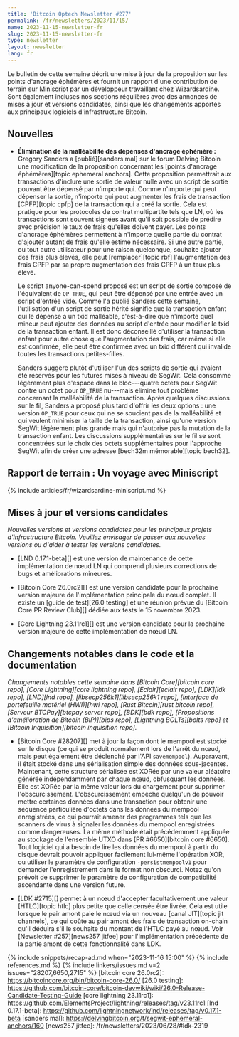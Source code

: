 ```yaml
---
title: 'Bitcoin Optech Newsletter #277'
permalink: /fr/newsletters/2023/11/15/
name: 2023-11-15-newsletter-fr
slug: 2023-11-15-newsletter-fr
type: newsletter
layout: newsletter
lang: fr
---
```

Le bulletin de cette semaine décrit une mise à jour de la proposition sur les points d'ancrage éphémères et fournit un rapport
d'une contribution de terrain sur Miniscript par un développeur travaillant chez Wizardsardine. Sont également incluses nos sections
régulières avec des annonces de mises à jour et versions candidates, ainsi que les changements apportés aux principaux logiciels
d'infrastructure Bitcoin.

## Nouvelles

- **Élimination de la malléabilité des dépenses d'ancrage éphémère :** Gregory Sanders a [publié][sanders mal] sur le forum Delving
  Bitcoin une modification de la proposition concernant les [points d'ancrage éphémères][topic ephemeral anchors]. Cette proposition
  permettrait aux transactions d'inclure une sortie de valeur nulle avec un script de sortie pouvant être dépensé par n'importe qui.
  Comme n'importe qui peut dépenser la sortie, n'importe qui peut augmenter les frais de transaction [CPFP][topic cpfp] de la transaction
  qui a créé la sortie. Cela est pratique pour les protocoles de contrat multipartite tels que LN, où les transactions sont souvent
  signées avant qu'il soit possible de prédire avec précision le taux de frais qu'elles doivent payer. Les points d'ancrage éphémères
  permettent à n'importe quelle partie du contrat d'ajouter autant de frais qu'elle estime nécessaire. Si une autre partie, ou tout autre
  utilisateur pour une raison quelconque, souhaite ajouter des frais plus élevés, elle peut [remplacer][topic rbf] l'augmentation des
  frais CPFP par sa propre augmentation des frais CPFP à un taux plus élevé.

  Le script anyone-can-spend proposé est un script de sortie composé de l'équivalent
  de `OP_TRUE`, qui peut être dépensé par une entrée avec un script d'entrée vide. Comme l'a publié Sanders cette semaine, l'utilisation
  d'un script de sortie hérité signifie que la transaction enfant qui le dépense a un txid malléable, c'est-à-dire que n'importe quel
  mineur peut ajouter des données au script d'entrée pour modifier le txid de la transaction enfant. Il est donc déconseillé
  d'utiliser la transaction enfant pour autre chose que l'augmentation des frais, car même si elle est confirmée, elle peut être
  confirmée avec un txid différent qui invalide toutes les transactions petites-filles.

  Sanders suggère plutôt d'utiliser l'un des scripts de sortie qui avaient été réservés pour les futures mises à niveau de SegWit.
  Cela consomme légèrement plus d'espace dans le bloc---quatre octets pour SegWit contre un octet pour `OP_TRUE` nu---mais élimine tout
  problème concernant la malléabilité de la transaction. Après quelques discussions sur le fil, Sanders a proposé plus tard
  d'offrir les deux options : une version `OP_TRUE` pour ceux qui ne se soucient pas de la malléabilité et qui veulent minimiser la
  taille de la transaction, ainsi qu'une version SegWit légèrement plus grande mais qui n'autorise pas la mutation de la transaction
  enfant. Les discussions supplémentaires sur le fil se sont concentrées sur le choix des octets supplémentaires pour l'approche SegWit
  afin de créer une adresse [bech32m mémorable][topic bech32].

## Rapport de terrain : Un voyage avec Miniscript

{% include articles/fr/wizardsardine-miniscript.md %}

## Mises à jour et versions candidates

*Nouvelles versions et versions candidates pour les principaux projets
d'infrastructure Bitcoin. Veuillez envisager de passer aux nouvelles
versions ou d'aider à tester les versions candidates.*

- [LND 0.17.1-beta][] est une version de maintenance de cette implémentation de nœud LN qui comprend plusieurs corrections de bugs et
  améliorations mineures.

- [Bitcoin Core 26.0rc2][] est une version candidate pour la prochaine version majeure de l'implémentation principale du nœud complet.
  Il existe un [guide de test][26.0 testing] et une réunion prévue du [Bitcoin Core PR Review Club][] dédiée aux tests le 15 novembre 2023.

- [Core Lightning 23.11rc1][] est une version candidate pour la prochaine version majeure de cette implémentation de nœud LN.

## Changements notables dans le code et la documentation

*Changements notables cette semaine dans [Bitcoin Core][bitcoin core repo], [Core Lightning][core lightning repo], [Eclair][eclair repo],
[LDK][ldk repo], [LND][lnd repo], [libsecp256k1][libsecp256k1 repo], [Interface de portefeuille matériel (HWI)][hwi repo],
[Rust Bitcoin][rust bitcoin repo], [Serveur BTCPay][btcpay server repo], [BDK][bdk repo], [Propositions d'amélioration de Bitcoin
(BIP)][bips repo], [Lightning BOLTs][bolts repo] et [Bitcoin Inquisition][bitcoin inquisition repo].*

- [Bitcoin Core #28207][] met à jour la façon dont le mempool est stocké sur le disque (ce qui se produit normalement lors de l'arrêt du
  nœud, mais peut également être déclenché par l'API `savemempool`). Auparavant, il était stocké dans une sérialisation simple des données
  sous-jacentes. Maintenant, cette structure sérialisée est XORée par une valeur aléatoire générée indépendamment par chaque nœud,
  obfusquant les données. Elle est XORée par la même valeur lors du chargement pour supprimer l'obscurcissement. L'obscurcissement empêche
  quelqu'un de pouvoir mettre certaines données dans une transaction pour obtenir une séquence particulière d'octets dans les données
  du mempool enregistrées, ce qui pourrait amener des programmes tels que les scanners de virus à signaler les données du mempool
  enregistrées comme dangereuses. La même méthode était précédemment appliquée au stockage de l'ensemble UTXO dans
  [PR #6650][bitcoin core #6650]. Tout logiciel qui a besoin de lire les données du mempool à partir du disque devrait pouvoir appliquer
  facilement lui-même l'opération XOR, ou utiliser le paramètre de configuration `-persistmempoolv1` pour demander l'enregistrement dans
  le format non obscurci. Notez qu'on prévoit de supprimer le paramètre de configuration de compatibilité ascendante dans une version
  future.

- [LDK #2715][] permet à un nœud d'accepter facultativement une valeur [HTLC][topic htlc] plus petite que celle censée être livrée.
  Cela est utile lorsque le pair amont paie le nœud via un nouveau [canal JIT][topic jit channels], ce qui coûte au pair amont des
  frais de transaction on-chain qu'il déduira s'il le souhaite du montant de l'HTLC payé au nœud. Voir [Newsletter #257][news257 jitfee] pour
  l'implémentation précédente de la partie amont de cette fonctionnalité dans LDK.

{% include snippets/recap-ad.md when="2023-11-16 15:00" %}
{% include references.md %}
{% include linkers/issues.md v=2 issues="28207,6650,2715" %}
[bitcoin core 26.0rc2]: https://bitcoincore.org/bin/bitcoin-core-26.0/
[26.0 testing]: https://github.com/bitcoin-core/bitcoin-devwiki/wiki/26.0-Release-Candidate-Testing-Guide
[core lightning 23.11rc1]: https://github.com/ElementsProject/lightning/releases/tag/v23.11rc1
[lnd 0.17.1-beta]: https://github.com/lightningnetwork/lnd/releases/tag/v0.17.1-beta
[sanders mal]: https://delvingbitcoin.org/t/segwit-ephemeral-anchors/160
[news257 jitfee]: /fr/newsletters/2023/06/28/#ldk-2319

